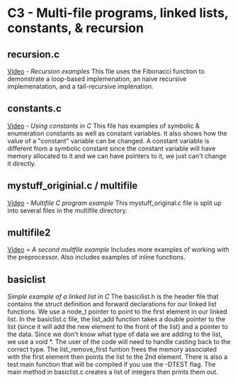 # C3 - Multi-file programs, linked lists, constants, & recursion

## recursion.c

[Video](https://youtu.be/apSfrXPSRNg) - *Recursion examples*
This file uses the Fibonacci function to demonstrate a loop-based implemenation, an naive recursive implemenatation, and a tail-recursive implenation.  

## constants.c

[Video](https://youtu.be/svbqz77Fox4) - *Using constants in C*
This file has examples of symbolic & enumeration constants as well as constant variables.  It also shows how the value of a "constant" variable can be changed.  A constant variable is different from a symbolic constant since the constant variable will have memory allocated to it and we can have pointers to it, we just can't change it directly.  

## mystuff_originial.c / multifile

[Video](https://youtu.be/jHYn7b6NwLc) - *Multifile C program example*
This mystuff_original.c file is split up into several files in the multifile directory.

## multifile2

[Video](https://youtu.be/lGfscPcDegY) = *A second multfile example*
Includes more examples of working with the preprocessor.  Also includes examples of inline functions.

## basiclist

*Simple example of a linked list in C*
The basicilist.h is the header file that contains the struct definition and forward declarations for our linked list functions.  We use a node_t pointer to point to the first element in our linked list.  In the basiclist.c file, the list_add function takes a double pointer to the list (since it will add the new element to the front of the list) and a pointer to the data.  Since we don't know what type of data we are adding to the list, we use a void *.  The user of the code will need to handle casting back to the correct type.  The list_remove_first funtion frees the memory associated with the first element then points the list to the 2nd element.  There is also a test main function that will be compiled if you use the -DTEST flag.  The main method in basiclist.c creates a list of integers then prints them out.  
